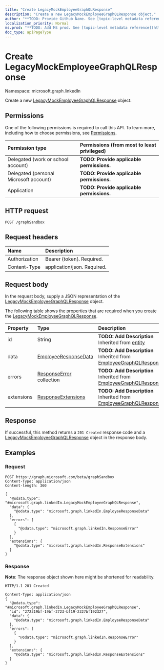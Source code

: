 ```yaml
---
title: "Create LegacyMockEmployeeGraphQLResponse"
description: "Create a new LegacyMockEmployeeGraphQLResponse object."
author: "**TODO: Provide Github Name. See [topic-level metadata reference](https://msgo.azurewebsites.net/add/document/guidelines/metadata.html#topic-level-metadata)**"
localization_priority: Normal
ms.prod: "**TODO: Add MS prod. See [topic-level metadata reference](https://msgo.azurewebsites.net/add/document/guidelines/metadata.html#topic-level-metadata)**"
doc_type: apiPageType
---
```


# Create LegacyMockEmployeeGraphQLResponse
Namespace: microsoft.graph.linkedIn

Create a new [LegacyMockEmployeeGraphQLResponse](../resources/linkedin-legacymockemployeegraphqlresponse.md) object.

## Permissions
One of the following permissions is required to call this API. To learn more, including how to choose permissions, see [Permissions](/graph/permissions-reference).

|Permission type|Permissions (from most to least privileged)|
|:---|:---|
|Delegated (work or school account)|**TODO: Provide applicable permissions.**|
|Delegated (personal Microsoft account)|**TODO: Provide applicable permissions.**|
|Application|**TODO: Provide applicable permissions.**|

## HTTP request

<!-- {
  "blockType": "ignored"
}
-->
``` http
POST /graphSandbox
```

## Request headers
|Name|Description|
|:---|:---|
|Authorization|Bearer {token}. Required.|
|Content-Type|application/json. Required.|

## Request body
In the request body, supply a JSON representation of the [LegacyMockEmployeeGraphQLResponse](../resources/linkedin-legacymockemployeegraphqlresponse.md) object.

The following table shows the properties that are required when you create the [LegacyMockEmployeeGraphQLResponse](../resources/linkedin-legacymockemployeegraphqlresponse.md).

|Property|Type|Description|
|:---|:---|:---|
|id|String|**TODO: Add Description** Inherited from [entity](../resources/linkedin-entity.md)|
|data|[EmployeeResponseData](../resources/linkedin-employeeresponsedata.md)|**TODO: Add Description** Inherited from [EmployeeGraphQLResponse](../resources/linkedin-employeegraphqlresponse.md)|
|errors|[ResponseError](../resources/linkedin-responseerror.md) collection|**TODO: Add Description** Inherited from [EmployeeGraphQLResponse](../resources/linkedin-employeegraphqlresponse.md)|
|extensions|[ResponseExtensions](../resources/linkedin-responseextensions.md)|**TODO: Add Description** Inherited from [EmployeeGraphQLResponse](../resources/linkedin-employeegraphqlresponse.md)|



## Response

If successful, this method returns a `201 Created` response code and a [LegacyMockEmployeeGraphQLResponse](../resources/linkedin-legacymockemployeegraphqlresponse.md) object in the response body.

## Examples

### Request
<!-- {
  "blockType": "request",
  "name": "create_legacymockemployeegraphqlresponse_from_graphsandbox"
}
-->
``` http
POST https://graph.microsoft.com/beta/graphSandbox
Content-Type: application/json
Content-length: 360

{
  "@odata.type": "#microsoft.graph.linkedIn.LegacyMockEmployeeGraphQLResponse",
  "data": {
    "@odata.type": "microsoft.graph.linkedIn.EmployeeResponseData"
  },
  "errors": [
    {
      "@odata.type": "microsoft.graph.linkedIn.ResponseError"
    }
  ],
  "extensions": {
    "@odata.type": "microsoft.graph.linkedIn.ResponseExtensions"
  }
}
```


### Response
**Note:** The response object shown here might be shortened for readability.
<!-- {
  "blockType": "response",
  "truncated": true,
  "@odata.type": "microsoft.graph.linkedIn.LegacyMockEmployeeGraphQLResponse"
}
-->
``` http
HTTP/1.1 201 Created

Content-Type: application/json
{
  "@odata.type": "#microsoft.graph.linkedIn.LegacyMockEmployeeGraphQLResponse",
  "id": "272319bf-19bf-2723-bf19-2327bf192327",
  "data": {
    "@odata.type": "microsoft.graph.linkedIn.EmployeeResponseData"
  },
  "errors": [
    {
      "@odata.type": "microsoft.graph.linkedIn.ResponseError"
    }
  ],
  "extensions": {
    "@odata.type": "microsoft.graph.linkedIn.ResponseExtensions"
  }
}
```

